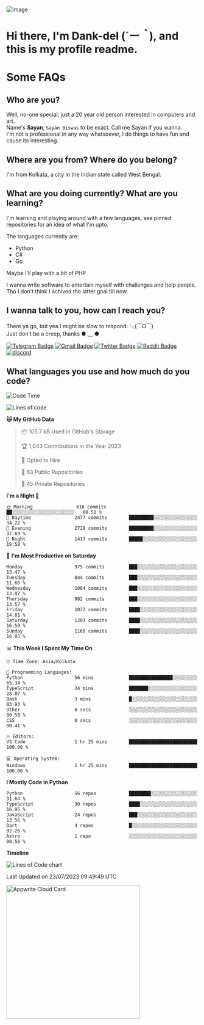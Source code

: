 ![image](https://user-images.githubusercontent.com/63096193/125182844-29f20800-e22f-11eb-8dc9-b0f2d29647bb.png)

# **Hi there, I'm Dank-del (*´ー｀*), and this is my profile readme.**
<!--  [![Profile views](https://gpvc.arturio.dev/dank-del)](https://github.com/dank-del) -->
# Some FAQs

## **Who are you?**

Well, no-one special, just a 20 year old person interested in computers and art. \
Name's **Sayan**, `Sayan Biswas` to be exact. Call me Sayan if you wanna. \
I'm not a professional in any way whatsoever, I do things to have fun and cause its interesting.

## **Where are you from? Where do you belong?**

I'm from Kolkata, a city in the Indian state called West Bengal.

## **What are you doing currently? What are you learning?**

I'm learning and playing around with a few languages, see pinned repositories for an idea of what I'm upto.

The languages currently are:

- Python
- C#
- Go

Maybe I'll play with a bit of PHP

I wanna write software to entertain myself with challenges and help people. \
Tho I don't think I achived the latter goal till now.

<!--## **Eww, I see a weeb profile.**

Can't help it, it's the best way to hide my face on this account
> Why do people hate weebs .-.

## **Cool, what more interests you?**

My interests are quite, weird. They're scattered all over the place. \
I've been fascinated by music and have studied it since the age of 6, I've performed on stage and on air but yeah now I've been away from that. I specialize in key instruments. \
Another thing that interests me is Media Production, aka, working with audio, video and broadcasting media.

> I just like art in general. also feeds the reason of me being obsessed with Japanese drawings (⋟ ﹏ ⋞)-->

## **I wanna talk to you, how can I reach you?**

There ya go, but yea I might be slow to respond. ＼(￣O￣) \
Just don't be a creep, thanks ● ﹏ ●

[![Telegram Badge](https://img.shields.io/badge/-dank_as_fuck-1ca0f1?style=flat-square&logo=telegram&logoColor=white&link=https://t.me/dank_as_fuck)](https://t.me/dank_as_fuck)
[![Gmail Badge](https://img.shields.io/badge/-sayan@asia.com-c14438?style=flat-square&logo=Gmail&logoColor=white&link=mailto:sayan@asia.com)](mailto:sayan@asia.com)
[![Twitter Badge](https://img.shields.io/twitter/follow/TheDankDel?style=social)](https://twitter.com/TheDankDel)
[![Reddit Badge](https://img.shields.io/reddit/user-karma/combined/dank_as_fuck_?style=social)](https://www.reddit.com/user/dank_as_fuck_/)
[![discord](https://discord-md-badge.vercel.app/api/shield/506536929152466945?style=social)](https://discordapp.com/users/506536929152466945)

## **What languages you use and how much do you code?**

<!--START_SECTION:waka-->
![Code Time](http://img.shields.io/badge/Code%20Time-1%2C196%20hrs%2059%20mins-blue)

![Lines of code](https://img.shields.io/badge/From%20Hello%20World%20I%27ve%20Written-4.5%20million%20lines%20of%20code-blue)

**🐱 My GitHub Data** 

> 📦 105.7 kB Used in GitHub's Storage 
 > 
> 🏆 1,043 Contributions in the Year 2023
 > 
> 💼 Opted to Hire
 > 
> 📜 63 Public Repositories 
 > 
> 🔑 45 Private Repositories 
 > 
**I'm a Night 🦉** 

```text
🌞 Morning                616 commits         ██░░░░░░░░░░░░░░░░░░░░░░░   08.51 % 
🌆 Daytime                2477 commits        █████████░░░░░░░░░░░░░░░░   34.22 % 
🌃 Evening                2728 commits        █████████░░░░░░░░░░░░░░░░   37.69 % 
🌙 Night                  1417 commits        █████░░░░░░░░░░░░░░░░░░░░   19.58 % 
```
📅 **I'm Most Productive on Saturday** 

```text
Monday                   975 commits         ███░░░░░░░░░░░░░░░░░░░░░░   13.47 % 
Tuesday                  844 commits         ███░░░░░░░░░░░░░░░░░░░░░░   11.66 % 
Wednesday                1004 commits        ███░░░░░░░░░░░░░░░░░░░░░░   13.87 % 
Thursday                 982 commits         ███░░░░░░░░░░░░░░░░░░░░░░   13.57 % 
Friday                   1072 commits        ████░░░░░░░░░░░░░░░░░░░░░   14.81 % 
Saturday                 1201 commits        ████░░░░░░░░░░░░░░░░░░░░░   16.59 % 
Sunday                   1160 commits        ████░░░░░░░░░░░░░░░░░░░░░   16.03 % 
```


📊 **This Week I Spent My Time On** 

```text
🕑︎ Time Zone: Asia/Kolkata

💬 Programming Languages: 
Python                   56 mins             ████████████████░░░░░░░░░   65.34 % 
TypeScript               24 mins             ███████░░░░░░░░░░░░░░░░░░   28.07 % 
Bash                     3 mins              █░░░░░░░░░░░░░░░░░░░░░░░░   03.93 % 
Other                    0 secs              ░░░░░░░░░░░░░░░░░░░░░░░░░   00.58 % 
CSS                      0 secs              ░░░░░░░░░░░░░░░░░░░░░░░░░   00.41 % 

🔥 Editors: 
VS Code                  1 hr 25 mins        █████████████████████████   100.00 % 

💻 Operating System: 
Windows                  1 hr 25 mins        █████████████████████████   100.00 % 
```

**I Mostly Code in Python** 

```text
Python                   56 repos            ████████░░░░░░░░░░░░░░░░░   31.64 % 
TypeScript               30 repos            ████░░░░░░░░░░░░░░░░░░░░░   16.95 % 
JavaScript               24 repos            ███░░░░░░░░░░░░░░░░░░░░░░   13.56 % 
Dart                     4 repos             █░░░░░░░░░░░░░░░░░░░░░░░░   02.26 % 
Astro                    1 repo              ░░░░░░░░░░░░░░░░░░░░░░░░░   00.56 % 
```



**Timeline**

![Lines of Code chart](https://raw.githubusercontent.com/Dank-del/Dank-del/main/assets/bar_graph.png)


 Last Updated on 23/07/2023 09:49:49 UTC
<!--END_SECTION:waka-->

<!--## **Can I stalk your spotify?**

Um sure.

![OwO Spotify](https://spotify-recently-played-readme.vercel.app/api?user=31fdrsslnr7nvq4ytqwtw7c4rxfm&count=5)-->

<a href="https://cloud.appwrite.io/card/64773257171d49803c27">
	<img width="350" src="https://cloud.appwrite.io/v1/cards/cloud?userId=64773257171d49803c27" alt="Appwrite Cloud Card" />
</a>
